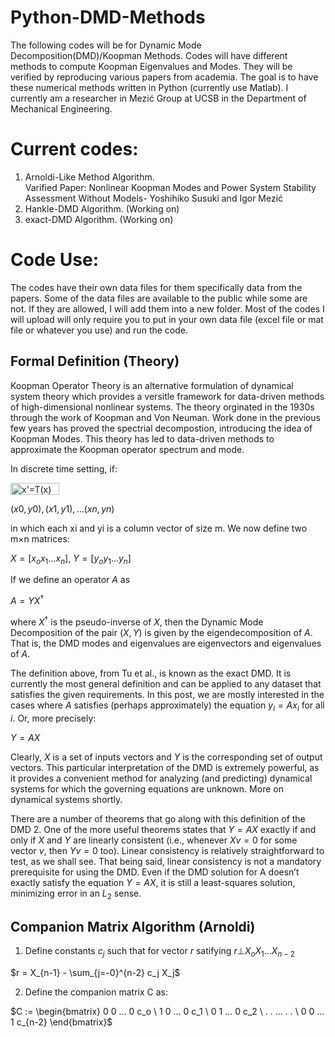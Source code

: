 # Python-DMD-Methods
The following codes will be for Dynamic Mode Decomposition(DMD)/Koopman Methods. Codes will have different methods to compute Koopman Eigenvalues and Modes. They will be verified by reproducing various papers from academia. The goal is to have these numerical methods written in Python (currently use Matlab). I currently am a researcher in Mezić Group at UCSB in the Department of Mechanical Engineering. 


# Current codes:
1) Arnoldi-Like Method Algorithm.  
  Varified Paper: Nonlinear Koopman Modes and Power System Stability Assessment Without Models- Yoshihiko Susuki and Igor Mezić
2) Hankle-DMD Algorithm. (Working on)
3) exact-DMD Algorithm. (Working on)

# Code Use:
The codes have their own data files for them specifically data from the papers. Some of the data files are available to the public while some are not. If they are allowed, I will add them into a new folder. Most of the codes I will upload will only require you to put in your own data file (excel file or mat file or whatever you use) and run the code. 

## Formal Definition (Theory)
Koopman Operator Theory is an alternative formulation of dynamical system theory which provides a versitle framework for data-driven methods of high-dimensional nonlinear systems. The theory orginated in the 1930s through the work of Koopman and Von Neuman. Work done in the previous few years has proved the spectrial decompostion, introducing the idea of Koopman Modes. This theory has led to data-driven methods to approximate the Koopman operator spectrum and mode.

In discrete time setting, if:

<img src="http://www.sciweavers.org/tex2img.php?eq=x%27%3DT%28x%29&bc=White&fc=Black&im=jpg&fs=12&ff=arev&edit=0" align="center" border="0" alt="x'=T(x)" width="78" height="19" />

  ${(x0,y0),(x1,y1),…(xn,yn)}$

in which each xi and yi is a column vector of size m. We now define two m×n matrices:

  $X=[x_o x_1 ... x_n]$,  $Y=[y_o y_1 ... y_n]$

If we define an operator $A$ as

  $A=YX^†$

where $X^†$ is the pseudo-inverse of $X$, then the Dynamic Mode Decomposition of the pair $(X,Y)$ is given by the eigendecomposition of $A$. That is, the DMD modes and eigenvalues are eigenvectors and eigenvalues of $A$.

The definition above, from Tu et al., is known as the exact DMD. It is currently the most general definition and can be applied to any dataset that satisfies the given requirements. In this post, we are mostly interested in the cases where $A$ satisfies (perhaps approximately) the equation $y_i=Ax_i$ for all $i$. Or, more precisely:

$Y=AX$

Clearly, $X$ is a set of inputs vectors and $Y$ is the corresponding set of output vectors. This particular interpretation of the DMD is extremely powerful, as it provides a convenient method for analyzing (and predicting) dynamical systems for which the governing equations are unknown. More on dynamical systems shortly.

There are a number of theorems that go along with this definition of the DMD 2. One of the more useful theorems states that $Y=AX$ exactly if and only if $X$ and $Y$ are linearly consistent (i.e., whenever $Xv=0$ for some vector $v$, then $Yv=0$ too). Linear consistency is relatively straightforward to test, as we shall see. That being said, linear consistency is not a mandatory prerequisite for using the DMD. Even if the DMD solution for A doesn’t exactly satisfy the equation $Y=AX$, it is still a least-squares solution, minimizing error in an $L_2$ sense.

## Companion Matrix Algorithm (Arnoldi)
1) Define constants $c_j$ such that for vector $r$ satifying $r \bot {X_o X_1 ... X_{n-2}}$

$r = X_{n-1} - \sum_{j=-0}^{n-2} c_j X_j$ 

2) Define the companion matrix C as:

$C :=   \begin{bmatrix}
    0 0 ... 0 c_o \
    1 0 ... 0 c_1 \
    0 1 ... 0 c_2 \
    . . ... . . \
    0 0 ... 1 c_{n-2}    
  \end{bmatrix}$
